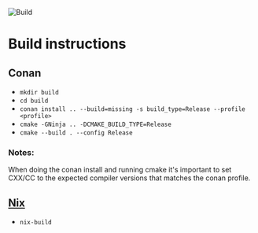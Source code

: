 ![Build](https://github.com/Zitrax/zit/actions/workflows/build.yml/badge.svg)

# Build instructions

## Conan

* `mkdir build`
* `cd build`
* `conan install .. --build=missing -s build_type=Release --profile <profile>`
* `cmake -GNinja .. -DCMAKE_BUILD_TYPE=Release`
* `cmake --build . --config Release`

### Notes:

When doing the conan install and running cmake it's important to set CXX/CC to
the expected compiler versions that matches the conan profile.

## [Nix](https://nixos.org)

* `nix-build`
